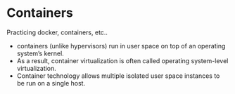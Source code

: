 # Containers
Practicing docker, containers, etc..


-  containers (unlike hypervisors) run in user space
on top of an operating system’s kernel.
- As a result, container virtualization is often
called operating system-level virtualization.
- Container technology allows multiple isolated user
space instances to be run on a single host.
